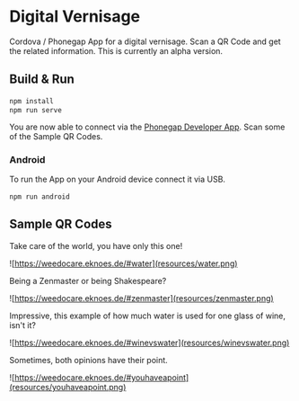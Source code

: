 # Digital Vernisage
Cordova / Phonegap App for a digital vernisage. Scan a QR Code and get the related information. 
This is currently an alpha version.

## Build & Run
    
    npm install
    npm run serve
    
You are now able to connect via the [Phonegap Developer App](https://play.google.com/store/apps/details?id=com.adobe.phonegap.app). Scan some of the Sample QR Codes.

### Android
To run the App on your Android device connect it via USB.
    
    npm run android
    
## Sample QR Codes
Take care of the world, you have only this one!

![https://weedocare.eknoes.de/#water](resources/water.png)

Being a Zenmaster or being Shakespeare?

![https://weedocare.eknoes.de/#zenmaster](resources/zenmaster.png)

Impressive, this example of how much water is used for one glass of wine, isn't it?

![https://weedocare.eknoes.de/#winevswater](resources/winevswater.png)

Sometimes, both opinions have their point.

![https://weedocare.eknoes.de/#youhaveapoint](resources/youhaveapoint.png)
